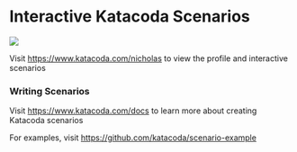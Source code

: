 # Interactive Katacoda Scenarios

[![](http://shields.katacoda.com/katacoda/nicholas/count.svg)](https://www.katacoda.com/nicholas "Get your profile on Katacoda.com")

Visit https://www.katacoda.com/nicholas to view the profile and interactive scenarios

### Writing Scenarios
Visit https://www.katacoda.com/docs to learn more about creating Katacoda scenarios

For examples, visit https://github.com/katacoda/scenario-example
